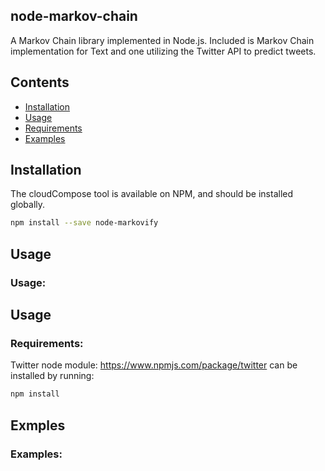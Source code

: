 ## node-markov-chain

A Markov Chain library implemented in Node.js. Included is Markov Chain implementation for Text and one utilizing the Twitter API to predict tweets.


## Contents

* [Installation](#installation)
* [Usage](#usage)
* [Requirements](#requirements)
* [Examples](#examples)


## <a name="installation"></a>Installation

The cloudCompose tool is available on NPM, and should be installed globally.
```bash
npm install --save node-markovify
```

## <a name="usage"></a>Usage
### Usage:

## <a name="requirements"></a>Usage
### Requirements:
Twitter node module: https://www.npmjs.com/package/twitter can be installed by running:
```bash
npm install
```

## <a name="Examples"></a>Exmples

### Examples:

